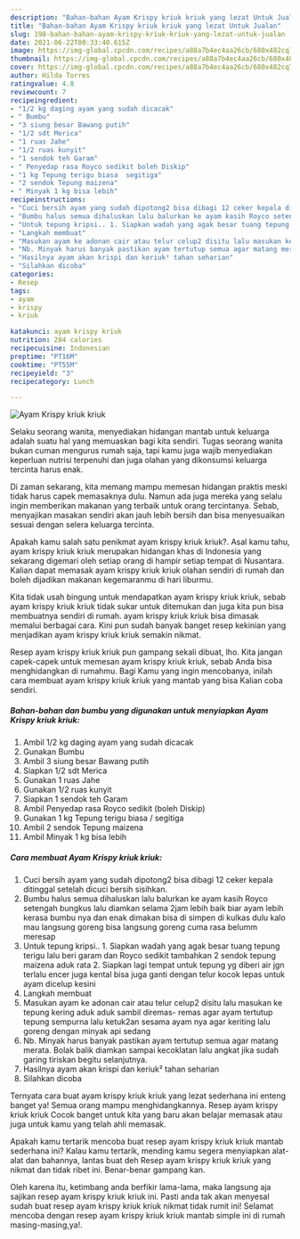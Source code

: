 ```yaml
---
description: "Bahan-bahan Ayam Krispy kriuk kriuk yang lezat Untuk Jualan"
title: "Bahan-bahan Ayam Krispy kriuk kriuk yang lezat Untuk Jualan"
slug: 198-bahan-bahan-ayam-krispy-kriuk-kriuk-yang-lezat-untuk-jualan
date: 2021-06-22T00:33:40.615Z
image: https://img-global.cpcdn.com/recipes/a88a7b4ec4aa26cb/680x482cq70/ayam-krispy-kriuk-kriuk-foto-resep-utama.jpg
thumbnail: https://img-global.cpcdn.com/recipes/a88a7b4ec4aa26cb/680x482cq70/ayam-krispy-kriuk-kriuk-foto-resep-utama.jpg
cover: https://img-global.cpcdn.com/recipes/a88a7b4ec4aa26cb/680x482cq70/ayam-krispy-kriuk-kriuk-foto-resep-utama.jpg
author: Hilda Torres
ratingvalue: 4.8
reviewcount: 7
recipeingredient:
- "1/2 kg daging ayam yang sudah dicacak"
- " Bumbu"
- "3 siung besar Bawang putih"
- "1/2 sdt Merica"
- "1 ruas Jahe"
- "1/2 ruas kunyit"
- "1 sendok teh Garam"
- " Penyedap rasa Royco sedikit boleh Diskip"
- "1 kg Tepung terigu biasa  segitiga"
- "2 sendok Tepung maizena"
- " Minyak 1 kg bisa lebih"
recipeinstructions:
- "Cuci bersih ayam yang sudah dipotong2 bisa dibagi 12 ceker kepala ditinggal setelah dicuci bersih sisihkan."
- "Bumbu halus semua dihaluskan lalu balurkan ke ayam kasih Royco setengah bungkus lalu diamkan selama 2jam lebih baik biar ayam lebih kerasa bumbu nya dan enak dimakan bisa di simpen di kulkas dulu kalo mau langsung goreng bisa langsung goreng cuma rasa belumm meresap"
- "Untuk tepung kripsi.. 1. Siapkan wadah yang agak besar tuang tepung terigu lalu beri garam dan Royco sedikit tambahkan 2 sendok tepung maizena aduk rata 2. Siapkan lagi tempat untuk tepung yg diberi air jgn terlalu encer juga kental bisa juga ganti dengan telur kocok lepas untuk ayam dicelup kesini"
- "Langkah membuat"
- "Masukan ayam ke adonan cair atau telur celup2 disitu lalu masukan ke tepung kering aduk aduk sambil diremas- remas agar ayam tertutup tepung sempurna lalu ketuk2an sesama ayam nya agar keriting lalu goreng dengan minyak api sedang"
- "Nb. Minyak harus banyak pastikan ayam tertutup semua agar matang merata. Bolak balik diamkan sampai kecoklatan lalu angkat jika sudah garing tiriskan begitu selanjutnya."
- "Hasilnya ayam akan krispi dan keriuk² tahan seharian"
- "Silahkan dicoba"
categories:
- Resep
tags:
- ayam
- krispy
- kriuk

katakunci: ayam krispy kriuk 
nutrition: 284 calories
recipecuisine: Indonesian
preptime: "PT16M"
cooktime: "PT55M"
recipeyield: "3"
recipecategory: Lunch

---
```



![Ayam Krispy kriuk kriuk](https://img-global.cpcdn.com/recipes/a88a7b4ec4aa26cb/680x482cq70/ayam-krispy-kriuk-kriuk-foto-resep-utama.jpg)

Selaku seorang wanita, menyediakan hidangan mantab untuk keluarga adalah suatu hal yang memuaskan bagi kita sendiri. Tugas seorang  wanita bukan cuman mengurus rumah saja, tapi kamu juga wajib menyediakan keperluan nutrisi terpenuhi dan juga olahan yang dikonsumsi keluarga tercinta harus enak.

Di zaman  sekarang, kita memang mampu memesan hidangan praktis meski tidak harus capek memasaknya dulu. Namun ada juga mereka yang selalu ingin memberikan makanan yang terbaik untuk orang tercintanya. Sebab, menyajikan masakan sendiri akan jauh lebih bersih dan bisa menyesuaikan sesuai dengan selera keluarga tercinta. 



Apakah kamu salah satu penikmat ayam krispy kriuk kriuk?. Asal kamu tahu, ayam krispy kriuk kriuk merupakan hidangan khas di Indonesia yang sekarang digemari oleh setiap orang di hampir setiap tempat di Nusantara. Kalian dapat memasak ayam krispy kriuk kriuk olahan sendiri di rumah dan boleh dijadikan makanan kegemaranmu di hari liburmu.

Kita tidak usah bingung untuk mendapatkan ayam krispy kriuk kriuk, sebab ayam krispy kriuk kriuk tidak sukar untuk ditemukan dan juga kita pun bisa membuatnya sendiri di rumah. ayam krispy kriuk kriuk bisa dimasak memalui berbagai cara. Kini pun sudah banyak banget resep kekinian yang menjadikan ayam krispy kriuk kriuk semakin nikmat.

Resep ayam krispy kriuk kriuk pun gampang sekali dibuat, lho. Kita jangan capek-capek untuk memesan ayam krispy kriuk kriuk, sebab Anda bisa menghidangkan di rumahmu. Bagi Kamu yang ingin mencobanya, inilah cara membuat ayam krispy kriuk kriuk yang mantab yang bisa Kalian coba sendiri.

<!--inarticleads1-->

##### Bahan-bahan dan bumbu yang digunakan untuk menyiapkan Ayam Krispy kriuk kriuk:

1. Ambil 1/2 kg daging ayam yang sudah dicacak
1. Gunakan  Bumbu
1. Ambil 3 siung besar Bawang putih
1. Siapkan 1/2 sdt Merica
1. Gunakan 1 ruas Jahe
1. Gunakan 1/2 ruas kunyit
1. Siapkan 1 sendok teh Garam
1. Ambil  Penyedap rasa Royco sedikit (boleh Diskip)
1. Gunakan 1 kg Tepung terigu biasa / segitiga
1. Ambil 2 sendok Tepung maizena
1. Ambil  Minyak 1 kg bisa lebih




<!--inarticleads2-->

##### Cara membuat Ayam Krispy kriuk kriuk:

1. Cuci bersih ayam yang sudah dipotong2 bisa dibagi 12 ceker kepala ditinggal setelah dicuci bersih sisihkan.
1. Bumbu halus semua dihaluskan lalu balurkan ke ayam kasih Royco setengah bungkus lalu diamkan selama 2jam lebih baik biar ayam lebih kerasa bumbu nya dan enak dimakan bisa di simpen di kulkas dulu kalo mau langsung goreng bisa langsung goreng cuma rasa belumm meresap
1. Untuk tepung kripsi.. 1. Siapkan wadah yang agak besar tuang tepung terigu lalu beri garam dan Royco sedikit tambahkan 2 sendok tepung maizena aduk rata 2. Siapkan lagi tempat untuk tepung yg diberi air jgn terlalu encer juga kental bisa juga ganti dengan telur kocok lepas untuk ayam dicelup kesini
1. Langkah membuat
1. Masukan ayam ke adonan cair atau telur celup2 disitu lalu masukan ke tepung kering aduk aduk sambil diremas- remas agar ayam tertutup tepung sempurna lalu ketuk2an sesama ayam nya agar keriting lalu goreng dengan minyak api sedang
1. Nb. Minyak harus banyak pastikan ayam tertutup semua agar matang merata. Bolak balik diamkan sampai kecoklatan lalu angkat jika sudah garing tiriskan begitu selanjutnya.
1. Hasilnya ayam akan krispi dan keriuk² tahan seharian
1. Silahkan dicoba




Ternyata cara buat ayam krispy kriuk kriuk yang lezat sederhana ini enteng banget ya! Semua orang mampu menghidangkannya. Resep ayam krispy kriuk kriuk Cocok banget untuk kita yang baru akan belajar memasak atau juga untuk kamu yang telah ahli memasak.

Apakah kamu tertarik mencoba buat resep ayam krispy kriuk kriuk mantab sederhana ini? Kalau kamu tertarik, mending kamu segera menyiapkan alat-alat dan bahannya, lantas buat deh Resep ayam krispy kriuk kriuk yang nikmat dan tidak ribet ini. Benar-benar gampang kan. 

Oleh karena itu, ketimbang anda berfikir lama-lama, maka langsung aja sajikan resep ayam krispy kriuk kriuk ini. Pasti anda tak akan menyesal sudah buat resep ayam krispy kriuk kriuk nikmat tidak rumit ini! Selamat mencoba dengan resep ayam krispy kriuk kriuk mantab simple ini di rumah masing-masing,ya!.

